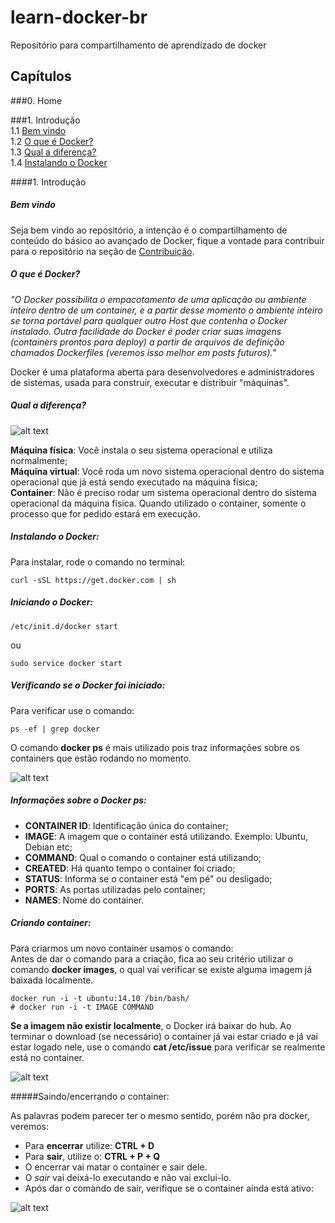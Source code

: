 # learn-docker-br
Repositório para compartilhamento de aprendizado de docker

## Capítulos  

###0. Home  

###1. Introdução  
1.1 [Bem vindo](chapters/01-introducao/01a-welcome.md)  
1.2 [O que é Docker?](chapters/01-introducao/01b-oque-e.md)  
1.3 [Qual a diferença?](chapters/01-introducao/01c-qual-a-diferenca.md)  
1.4 [Instalando o Docker](chapters/01-introducao/01d-instalacao.md)  


####1. Introdução  
##### Bem vindo  
Seja bem vindo ao repositório, a intenção é o compartilhamento de conteúdo do básico ao avançado de Docker, fique a vontade para contribuir para o repositório na seção de [Contribuição](link_de_contribuinting.md).  

##### O que é Docker?  
*"O Docker possibilita o empacotamento de uma aplicação ou ambiente inteiro dentro de um container, e a partir desse momento o ambiente inteiro se torna portável para qualquer outro Host que contenha o Docker instalado. Outra facilidade do Docker é poder criar suas imagens (containers prontos para deploy) a partir de arquivos de definição chamados Dockerfiles (veremos isso melhor em posts futuros)."*
  
Docker é uma plataforma aberta para desenvolvedores e administradores de sistemas, usada para construir, executar e distribuir "máquinas". 

##### Qual a diferença?  
![alt text](http://www.rightscale.com/blog/sites/default/files/docker-containers-vms.png "Diferença entre uma máquina virtual e um container")

**Máquina física**: Você instala o seu sistema operacional e utiliza normalmente;  
**Máquina virtual**: Você roda um novo sistema operacional dentro do sistema operacional que já está sendo executado na máquina física;  
**Container**: Não é preciso rodar um sistema operacional dentro do sistema operacional da máquina física. Quando utilizado o container, somente o processo que for pedido estará em execução.  

##### Instalando o Docker:  
Para instalar, rode o comando no terminal:  
```{r, engine='bash', count_lines}
curl -sSL https://get.docker.com | sh
```

##### Iniciando o Docker:  
```{r, engine='bash', count_lines}
/etc/init.d/docker start
```
ou  

```{r, engine='bash', count_lines}
sudo service docker start
```

##### Verificando se o Docker foi iniciado:  
Para verificar use o comando:  
```{r, engine='bash', count_lines}
ps -ef | grep docker
```

O comando **docker ps** é mais utilizado pois traz informações sobre os containers que estão rodando no momento.  

![alt text](http://i.imgur.com/8R4xYHi.png)  

##### Informações sobre o Docker ps:
* **CONTAINER ID**: Identificação única do container;  
* **IMAGE**: A imagem que o container está utilizando. Exemplo: Ubuntu, Debian etc;  
* **COMMAND**: Qual o comando o container está utilizando;  
* **CREATED**: Há quanto tempo o container foi criado;  
* **STATUS**: Informa se o container está "em pé" ou desligado;  
* **PORTS**: As portas utilizadas pelo container;  
* **NAMES**: Nome do container.

##### Criando container:  

Para criarmos um novo container usamos o comando:  
Antes de dar o comando para a criação, fica ao seu critério utilizar o comando **docker images**, o qual vai verificar se existe alguma imagem já baixada localmente.

```{r, engine='bash', count_lines}
docker run -i -t ubuntu:14.10 /bin/bash/
# docker run -i -t IMAGE COMMAND
```
**Se a imagem não existir localmente**, o Docker irá baixar do hub. Ao terminar o download (se necessário) o container já vai estar criado e já vai estar logado nele, use o comando **cat /etc/issue** para verificar se realmente está no container.  

![alt text](http://i.imgur.com/WjblCPt.png)  

#####Saindo/encerrando o container:

As palavras podem parecer ter o mesmo sentido, porém não pra docker, veremos:  
* Para **encerrar** utilize: **CTRL + D**  
* Para **sair**, utilize o: **CTRL + P + Q**  
* O encerrar vai matar o container e sair dele.  
* O *sair* vai deixá-lo executando e não vai exclui-lo.  
* Após dar o comando de sair, verifique se o container ainda está ativo:

![alt text](http://i.imgur.com/ECE556f.png)  